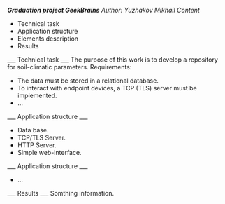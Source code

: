 ***Graduation project GeekBrains***
_Author: Yuzhakov Mikhail_
_*Content*_
* Technical task
* Application structure
* Elements description
* Results

___ Technical task ___
The purpose of this work is to develop a repository for soil-climatic parameters.
Requirements:
- The data must be stored in a relational database.
- To interact with endpoint devices, a TCP (TLS) server must be implemented.
- ...

___ Application structure ___
- Data base.
- TCP/TLS Server.
- HTTP Server.
- Simple web-interface.

___ Application structure ___
- ...

___ Results ___
Somthing information.
